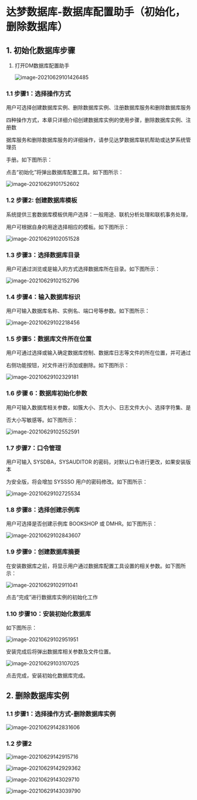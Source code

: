 

# 达梦数据库-数据库配置助手（初始化，删除数据库）

## 1. 初始化数据库步骤

1. 打开DM数据库配置助手

   ![image-20210629101426485](https://gitee.com/zszdevelop/blogimage/raw/master/img/image-20210629101426485.png)

### 1.1 步骤1：选择操作方式

用户可选择创建数据库实例、删除数据库实例、注册数据库服务和删除数据库服务

四种操作方式，本章只详细介绍创建数据库实例的使用步骤，删除数据库实例、注册数

据库服务和删除数据库服务的详细操作，请参见达梦数据库联机帮助或达梦系统管理员

手册。如下图所示：

点击“初始化”将弹出数据库配置工具。如下图所示： 

![image-20210629101752602](https://gitee.com/zszdevelop/blogimage/raw/master/img/image-20210629101752602.png)

### 1.2 步骤2: 创建数据库模板

系统提供三套数据库模板供用户选择：一般用途、联机分析处理和联机事务处理，

用户可根据自身的用途选择相应的模板。如下图所示： 

![image-20210629102051528](https://gitee.com/zszdevelop/blogimage/raw/master/img/image-20210629102051528.png)

### 1.3 步骤3：选择数据库目录

用户可通过浏览或是输入的方式选择数据库所在目录。如下图所示：

![image-20210629102152796](https://gitee.com/zszdevelop/blogimage/raw/master/img/image-20210629102152796.png)

### 1.4 步骤4：输入数据库标识

用户可输入数据库名称、实例名、端口号等参数。如下图所示： 

![image-20210629102218456](https://gitee.com/zszdevelop/blogimage/raw/master/img/image-20210629102218456.png)

### 1.5 步骤5：数据库文件所在位置

用户可通过选择或输入确定数据库控制、数据库日志等文件的所在位置，并可通过

右侧功能按钮，对文件进行添加或删除。如下图所示：

![image-20210629102329181](https://gitee.com/zszdevelop/blogimage/raw/master/img/image-20210629102329181.png)

### 1.6 步骤 6：数据库初始化参数

用户可输入数据库相关参数，如簇大小、页大小、日志文件大小、选择字符集、是

否大小写敏感等。如下图所示： 

![image-20210629102552591](https://gitee.com/zszdevelop/blogimage/raw/master/img/image-20210629102552591.png)

### 1.7 步骤7：口令管理

用户可输入 SYSDBA，SYSAUDITOR 的密码，对默认口令进行更改，如果安装版本

为安全版，将会增加 SYSSSO 用户的密码修改。如下图所示：

![image-20210629102725534](https://gitee.com/zszdevelop/blogimage/raw/master/img/image-20210629102725534.png)

### 1.8 步骤8：选择创建示例库

用户可选择是否创建示例库 BOOKSHOP 或 DMHR。如下图所示：

![image-20210629102843607](https://gitee.com/zszdevelop/blogimage/raw/master/img/image-20210629102843607.png)

### 1.9 步骤9：创建数据库摘要

在安装数据库之前，将显示用户通过数据库配置工具设置的相关参数。如下图所示：

![image-20210629102911041](https://gitee.com/zszdevelop/blogimage/raw/master/img/image-20210629102911041.png)

点击“完成”进行数据库实例的初始化工作

### 1.10 步骤10：安装初始化数据库

如下图所示：

![image-20210629102951951](https://gitee.com/zszdevelop/blogimage/raw/master/img/image-20210629102951951.png)

安装完成后将弹出数据库相关参数及文件位置。 

![image-20210629103107025](https://gitee.com/zszdevelop/blogimage/raw/master/img/image-20210629103107025.png)

点击完成，安装初始化数据库完成。

## 2. 删除数据库实例

### 1.1 步骤1：选择操作方式-删除数据库实例

![image-20210629142831606](https://gitee.com/zszdevelop/blogimage/raw/master/img/image-20210629142831606.png)

### 1.2 步骤2

![image-20210629142915716](https://gitee.com/zszdevelop/blogimage/raw/master/img/image-20210629142915716.png)

![image-20210629142929362](https://gitee.com/zszdevelop/blogimage/raw/master/img/image-20210629142929362.png)

![image-20210629143029710](https://gitee.com/zszdevelop/blogimage/raw/master/img/image-20210629143029710.png)

![image-20210629143039790](https://gitee.com/zszdevelop/blogimage/raw/master/img/image-20210629143039790.png)